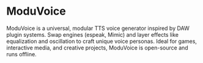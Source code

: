 # ModuVoice
ModuVoice is a universal, modular TTS voice generator inspired by DAW plugin systems. Swap engines (espeak, Mimic) and layer effects like equalization and oscillation to craft unique voice personas. Ideal for games, interactive media, and creative projects, ModuVoice is open-source and runs offline.
